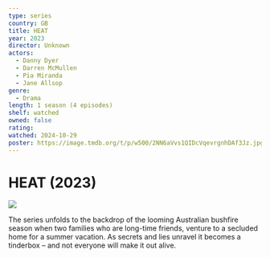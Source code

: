 ```yaml
---
type: series
country: GB
title: HEAT
year: 2023
director: Unknown
actors:
  - Danny Dyer
  - Darren McMullen
  - Pia Miranda
  - Jane Allsop
genre:
  - Drama
length: 1 season (4 episodes)
shelf: watched
owned: false
rating:
watched: 2024-10-29
poster: https://image.tmdb.org/t/p/w500/2NN6aVvs1QIDcVqevrgnhDAf3Jz.jpg
---
```


# HEAT (2023)

![](https://image.tmdb.org/t/p/w500/2NN6aVvs1QIDcVqevrgnhDAf3Jz.jpg)

The series unfolds to the backdrop of the looming Australian bushfire season when two families who are long-time friends, venture to a secluded home for a summer vacation. As secrets and lies unravel it becomes a tinderbox – and not everyone will make it out alive.
